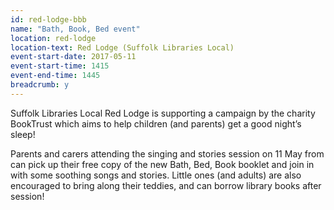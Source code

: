 ```yaml
---
id: red-lodge-bbb
name: "Bath, Book, Bed event"
location: red-lodge
location-text: Red Lodge (Suffolk Libraries Local)
event-start-date: 2017-05-11
event-start-time: 1415
event-end-time: 1445
breadcrumb: y
---
```


Suffolk Libraries Local Red Lodge is supporting a campaign by the charity BookTrust which aims to help children (and parents) get a good night’s sleep!

Parents and carers attending the singing and stories session on 11 May from can pick up their free copy of the new Bath, Bed, Book booklet and join in with some soothing songs and stories. Little ones (and adults) are also encouraged to bring along their teddies, and can borrow library books after session!
